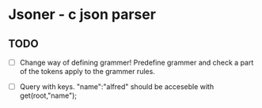 # Jsoner - c json parser


## TODO
- [ ] Change way of defining grammer! Predefine grammer and check a part of the tokens apply to the grammer rules.
- [ ] Query with keys. "name":"alfred" should be acceseble with get(root,"name");

